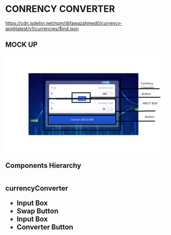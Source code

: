
# CONRENCY CONVERTER

https://cdn.jsdelivr.net/npm/@fawazahmed0/currency-api@latest/v1/currencies/$ind.json
## MOCK UP
![alt text](<Screenshot 2024-08-28 070335.png>)

<h2>Components Hierarchy <br> <br>

currencyConverter
<ul>
      <li> Input Box</li>
      <li> Swap Button</li>
      <li> Input Box</li>
      <li> Converter Button</li>
      
</ul>
